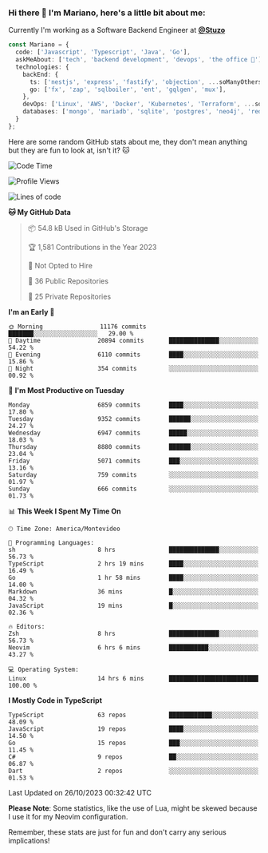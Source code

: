 ### Hi there 👋 I'm Mariano, here's a little bit about me:

Currently I'm working as a Software Backend Engineer at [**@Stuzo**](https://www.stuzo.com/)

```ts
const Mariano = {
  code: ['Javascript', 'Typescript', 'Java', 'Go'],
  askMeAbout: ['tech', 'backend development', 'devops', 'the office 💼'],
  technologies: {
    backEnd: {
      ts: ['nestjs', 'express', 'fastify', 'objection', ...soManyOthersFrameworks],
      go: ['fx', 'zap', 'sqlboiler', 'ent', 'gqlgen', 'mux'],
    },
    devOps: ['Linux', 'AWS', 'Docker', 'Kubernetes', 'Terraform', ...soManyOthersTools],
    databases: ['mongo', 'mariadb', 'sqlite', 'postgres', 'neo4j', 'redis', ...],
  }
};
```

Here are some random GitHub stats about me, they don't mean anything but they are fun to look at, isn't it? 🐱

<!--START_SECTION:waka-->
![Code Time](http://img.shields.io/badge/Code%20Time-1%2C346%20hrs%2055%20mins-blue)

![Profile Views](http://img.shields.io/badge/Profile%20Views-1-blue)

![Lines of code](https://img.shields.io/badge/From%20Hello%20World%20I%27ve%20Written-11.6%20million%20lines%20of%20code-blue)

**🐱 My GitHub Data** 

> 📦 54.8 kB Used in GitHub's Storage 
 > 
> 🏆 1,581 Contributions in the Year 2023
 > 
> 🚫 Not Opted to Hire
 > 
> 📜 36 Public Repositories 
 > 
> 🔑 25 Private Repositories 
 > 
**I'm an Early 🐤** 

```text
🌞 Morning                11176 commits       ███████░░░░░░░░░░░░░░░░░░   29.00 % 
🌆 Daytime                20894 commits       ██████████████░░░░░░░░░░░   54.22 % 
🌃 Evening                6110 commits        ████░░░░░░░░░░░░░░░░░░░░░   15.86 % 
🌙 Night                  354 commits         ░░░░░░░░░░░░░░░░░░░░░░░░░   00.92 % 
```
📅 **I'm Most Productive on Tuesday** 

```text
Monday                   6859 commits        ████░░░░░░░░░░░░░░░░░░░░░   17.80 % 
Tuesday                  9352 commits        ██████░░░░░░░░░░░░░░░░░░░   24.27 % 
Wednesday                6947 commits        █████░░░░░░░░░░░░░░░░░░░░   18.03 % 
Thursday                 8880 commits        ██████░░░░░░░░░░░░░░░░░░░   23.04 % 
Friday                   5071 commits        ███░░░░░░░░░░░░░░░░░░░░░░   13.16 % 
Saturday                 759 commits         ░░░░░░░░░░░░░░░░░░░░░░░░░   01.97 % 
Sunday                   666 commits         ░░░░░░░░░░░░░░░░░░░░░░░░░   01.73 % 
```


📊 **This Week I Spent My Time On** 

```text
🕑︎ Time Zone: America/Montevideo

💬 Programming Languages: 
sh                       8 hrs               ██████████████░░░░░░░░░░░   56.73 % 
TypeScript               2 hrs 19 mins       ████░░░░░░░░░░░░░░░░░░░░░   16.49 % 
Go                       1 hr 58 mins        ████░░░░░░░░░░░░░░░░░░░░░   14.00 % 
Markdown                 36 mins             █░░░░░░░░░░░░░░░░░░░░░░░░   04.32 % 
JavaScript               19 mins             █░░░░░░░░░░░░░░░░░░░░░░░░   02.36 % 

🔥 Editors: 
Zsh                      8 hrs               ██████████████░░░░░░░░░░░   56.73 % 
Neovim                   6 hrs 6 mins        ███████████░░░░░░░░░░░░░░   43.27 % 

💻 Operating System: 
Linux                    14 hrs 6 mins       █████████████████████████   100.00 % 
```

**I Mostly Code in TypeScript** 

```text
TypeScript               63 repos            ████████████░░░░░░░░░░░░░   48.09 % 
JavaScript               19 repos            ████░░░░░░░░░░░░░░░░░░░░░   14.50 % 
Go                       15 repos            ███░░░░░░░░░░░░░░░░░░░░░░   11.45 % 
C#                       9 repos             ██░░░░░░░░░░░░░░░░░░░░░░░   06.87 % 
Dart                     2 repos             ░░░░░░░░░░░░░░░░░░░░░░░░░   01.53 % 
```




 Last Updated on 26/10/2023 00:32:42 UTC
<!--END_SECTION:waka-->

**Please Note**: Some statistics, like the use of Lua, might be skewed because I use it for my Neovim configuration.

Remember, these stats are just for fun and don't carry any serious implications!
